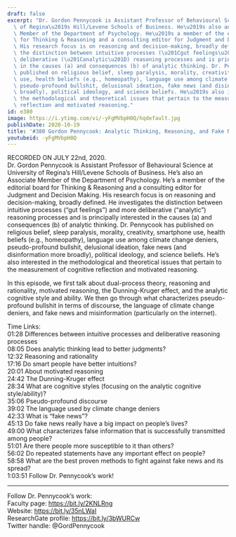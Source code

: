```yaml
---
draft: false
excerpt: "Dr. Gordon Pennycook is Assistant Professor of Behavioural Science at University\
  \ of Regina\u2019s Hill/Levene Schools of Business. He\u2019s also an Associate\
  \ Member of the Department of Psychology. He\u2019s a member of the editorial board\
  \ for Thinking & Reasoning and a consulting editor for Judgment and Decision Making.\
  \ His research focus is on reasoning and decision-making, broadly defined. He investigates\
  \ the distinction between intuitive processes (\u201Cgut feelings\u201D) and more\
  \ deliberative (\u201Canalytic\u201D) reasoning processes and is principally interested\
  \ in the causes (a) and consequences (b) of analytic thinking. Dr. Pennycook has\
  \ published on religious belief, sleep paralysis, morality, creativity, smartphone\
  \ use, health beliefs (e.g., homeopathy), language use among climate change deniers,\
  \ pseudo-profound bullshit, delusional ideation, fake news (and disinformation more\
  \ broadly), political ideology, and science beliefs. He\u2019s also interested in\
  \ the methodological and theoretical issues that pertain to the measurement of cognitive\
  \ reflection and motivated reasoning."
id: e380
image: https://i.ytimg.com/vi/-yFgMVbpH0Q/hqdefault.jpg
publishDate: 2020-10-19
title: '#380 Gordon Pennycook: Analytic Thinking, Reasoning, and Fake News'
youtubeid: -yFgMVbpH0Q
---
```

RECORDED ON JULY 22nd, 2020.  
Dr. Gordon Pennycook is Assistant Professor of Behavioural Science at University of Regina’s Hill/Levene Schools of Business. He’s also an Associate Member of the Department of Psychology. He’s a member of the editorial board for Thinking & Reasoning and a consulting editor for Judgment and Decision Making. His research focus is on reasoning and decision-making, broadly defined. He investigates the distinction between intuitive processes (“gut feelings”) and more deliberative (“analytic”) reasoning processes and is principally interested in the causes (a) and consequences (b) of analytic thinking. Dr. Pennycook has published on religious belief, sleep paralysis, morality, creativity, smartphone use, health beliefs (e.g., homeopathy), language use among climate change deniers, pseudo-profound bullshit, delusional ideation, fake news (and disinformation more broadly), political ideology, and science beliefs. He’s also interested in the methodological and theoretical issues that pertain to the measurement of cognitive reflection and motivated reasoning.

In this episode, we first talk about dual-process theory, reasoning and rationality, motivated reasoning, the Dunning-Kruger effect, and the analytic cognitive style and ability. We then go through what characterizes pseudo-profound bullshit in terms of discourse, the language of climate change deniers, and fake news and misinformation (particularly on the internet).

Time Links:  
01:28  Differences between intuitive processes and deliberative reasoning processes  
08:05  Does analytic thinking lead to better judgments?  
12:32  Reasoning and rationality  
17:16  Do smart people have better intuitions?  
20:01  About motivated reasoning  
24:42  The Dunning-Kruger effect  
28:34  What are cognitive styles (focusing on the analytic cognitive style/ability)?  
35:06  Pseudo-profound discourse  
39:02  The language used by climate change deniers  
42:33  What is “fake news”?  
45:13  Do fake news really have a big impact on people’s lives?  
49:00  What characterizes false information that is successfully transmitted among people?  
51:01  Are there people more susceptible to it than others?  
56:02  Do repeated statements have any important effect on people?  
58:58  What are the best proven methods to fight against fake news and its spread?  
1:03:51  Follow Dr. Pennycook’s work!

---

Follow Dr. Pennycook’s work:  
Faculty page: https://bit.ly/2KNLRng  
Website: https://bit.ly/35nLWaI  
ResearchGate profile: https://bit.ly/3bWURCw  
Twitter handle: @GordPennycook
